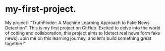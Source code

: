 # my-first-project.
My project- "TruthFinder: A Machine Learning Approach to Fake News Detection". This is my first project on GitHub. Excited to delve into the world of coding and collaboration, this project aims to [detect real news form fake news]. Join me on this learning journey, and let's build something great together!"
